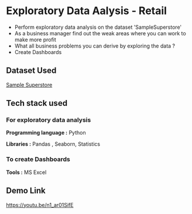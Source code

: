 # Exploratory Data Aalysis - Retail

- Perform exploratory data analysis on the dataset 'SampleSuperstore' 
- As a business manager find out the weak areas where you can work to make more profit  
- What all business problems you can derive by exploring the data ?
- Create Dashboards

## Dataset Used
[Sample Superstore](https://bit.ly/3i4rbWl)

## Tech stack used

### For exploratory data analysis

**Programming language :** Python

**Libraries :** Pandas , Seaborn, Statistics

### To create Dashboards

**Tools :** MS Excel

## Demo Link
https://youtu.be/n1_ar01SifE

